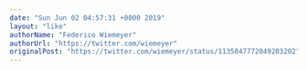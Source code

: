 ```yaml
---
date: "Sun Jun 02 04:57:31 +0000 2019"
layout: "like"
authorName: "Federico Wiemeyer"
authorUrl: "https://twitter.com/wiemeyer"
originalPost: "https://twitter.com/wiemeyer/status/1135047772049203202"
---
```


